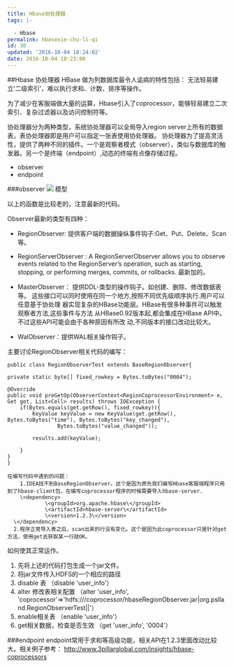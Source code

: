 ```yaml
---
title: Hbase协处理器
tags: |-

  - Hbase
permalink: hbasexie-chu-li-qi
id: 30
updated: '2016-10-04 18:24:02'
date: 2016-10-04 18:23:00
---
```


##Hbase 协处理器
HBase 做为列数据库最令人诟病的特性包括：
无法轻易建立‘二级索引’，难以执行求和、计数、排序等操作。

为了减少在客服端做大量的运算，Hbase引入了coprocessor，能够轻易建立二次索引、复杂过滤器以及访问控制符等。

协处理器分为两种类型，系统协处理器可以全局导入region server上所有的数据表，表协处理器即是用户可以指定一张表使用协处理器。
协处理器为了提高灵活性，提供了两种不同的插件。一个是观察者模式（observer），类似与数据库的触发器。另一个是终端（endpoint）,动态的终端有点像存储过程。

* observer
* endpoint

###observer
![](/uploads/2016/10/60b135e5-04c6-4197-b262-e7cd08de784b.png)
模型

以上的函数是比较老的，注意最新的代码。

Observer最新的类型有四种：

* RegionObserver: 提供客户端的数据操纵事件钩子:Get、Put、Delete、Scan等。

* RegionServerObserver : A RegionServerObserver allows you to observe events related to the RegionServer’s operation, such as starting, stopping, or performing merges, commits, or rollbacks.  最新加的。

* MasterObserver： 提供DDL-类型的操作钩子。如创建、删除、修改数据表等。 这些接口可以同时使用在同一个地方,按照不同优先级顺序执行.用户可以任意基于协处理 器实现复杂的HBase功能层。HBase有很多种事件可以触发观察者方法,这些事件与方法 从HBase0.92版本起,都会集成在HBase API中。不过这些API可能会由于各种原因有所改 动,不同版本的接口改动比较大。

* WalObserver：提供WAL相关操作钩子。

主要讨论RegionObserver相关代码的编写：

	public class RegionObserverTest extends BaseRegionObserver{

    private static byte[] fixed_rowkey = Bytes.toBytes("0004");

    @Override
    public void preGetOp(ObserverContext<RegionCoprocessorEnvironment> e, Get get, List<Cell> results) throws IOException {
        if(Bytes.equals(get.getRow(), fixed_rowkey)){
            KeyValue keyValue = new KeyValue(get.getRow(), Bytes.toBytes("time"), Bytes.toBytes("key_changed"),
                    Bytes.toBytes("value_changed"));

            results.add(keyValue);

        }
    }
	}

	在编写代码中遇到的问题：
		1.IDEA找不到BaseRegionObserver。这个是因为原先我们编写Hbase客服端程序只用到了hbase-client包，在编写coprocessor程序的时候需要导入hbase-server.
		\<dependency>
	            \<groupId>org.apache.hbase\</groupId>
	            \<artifactId>hbase-server\</artifactId>
	            \<version>1.2.3\</version>
	  \</dependency>
	  2.程序正常导入表之后，scan出来的行没有变化。这个是因为此coprocessor只是针对get方法，使用get去获取某一行就OK。
	  
如何使其正常运作。

1.	先将上述的代码打包生成一个jar文件。
2.	将jar文件传入HDFS的一个相应的路径
3. disable 表 （disable 'user_info'）
4. alter 修改表相关配置 （alter 'user_info', 'coprocessor'=>'hdfs:///coprocessor/hbaseRegionObserver.jar|org.pslland.RegionObserverTest||'）
5. enable相关表   （enable 'user_info'）
6. get相关数据，检查是否生效    （get 'user_info', '0004'）

###endpoint
endpoint常用于求和等高级功能，相关API在1.2.3里面改动比较大。相关例子参考：
http://www.3pillarglobal.com/insights/hbase-coprocessors



